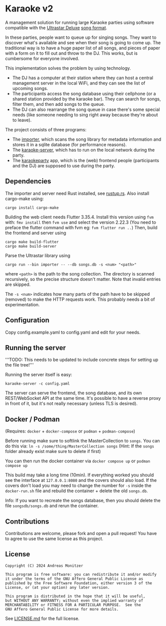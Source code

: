 # Karaoke v2

A management solution for running large Karaoke parties using software compatible with the [Ultrastar Deluxe](https://usdx.eu/) [song format](https://usdx.eu/format/).

In these parties, people want to queue up for singing songs. They want to discover what's available and see when their song is going to come up. The traditional way is to have a huge paper list of all songs, and pieces of paper with a form on it to fill out and throw to the DJ. This works, but is cumbersome for everyone involved.

This implementation solves the problem by using technology.

- The DJ has a computer at their station where they can host a central management server in the local WiFi, and they can see the list of upcoming songs.
- The participants access the song database using their cellphone (or a shared station provided by the karaoke bar). They can search for songs, filter them, and then add songs to the queue.
- The DJ can also rearrange the song queue in case there's some special needs (like someone needing to sing right away because they're about to leave).

The project consists of three programs:

- The [importer](importer/), which scans the song library for metadata information and stores it in a sqlite database (for performance reasons).
- The [karaoke-server](karaoke-server/), which has to run on the local network during the party.
- The [karaokeparty](karaokeparty/) app, which is the (web) frontend people (participants and the DJ) are supposed to use during the party.

## Dependencies

The importer and server need Rust installed, see [rustup.rs](https://rustup.rs). Also install cargo-make using:

```
cargo install cargo-make
```

Building the web client needs Flutter 3.35.4. Install this version using `fvm` with: `fmv install` then `fvm use` and select the version 2.22.3 (You need to preface the flutter command with fvm eg: `fvm flutter run ..`)
Then, build the frontend and server using

```
cargo make build-flutter
cargo make build-server
```

Parse the Ultrastar library using

```
cargo run --bin importer -- --db songs.db -s <num> "<path>"
```

where `<path>` is the path to the song collection. The directory is scanned recursively, so the precise structure doesn't matter. Note that invalid entries are skipped.

The `-s <num>` indicates how many parts of the path have to be skipped (removed) to make the HTTP requests work. This probably needs a bit of experimentation.

## Configuration

Copy config.example.yaml to config.yaml and edit for your needs.

## Running the server

'''TODO: This needs to be updated to include concrete steps for setting up the file tree!'''

Running the server itself is easy:

```
karaoke-server -c config.yaml
```

The server can serve the frontend, the song database, and its own REST/WebSocket API at the same time. It's possible to have a reverse proxy in front of it, but it's not really necessary (unless TLS is desired).

## Docker / Podman

(Requires: `docker` + `docker-compose` or `podman` + `podman-compose`)

Before running make sure to softlink the MasterCollection to `songs`. You can do this via: `ln -s /some/thing/MasterCollection songs`
(Hint: If the `songs` folder already exist make sure to delete if first)

You can then run the docker container via `docker compose up` or `podman compose up`

This build may take a long time (10min). If everything worked you should see the interface at `127.0.0.1:8080` and the covers should also load.
If the covers don't load you may need to change the number for `-s` inside the `docker-run.sh` file and rebuild the container + delete the old `songs.db`.

Info: If you want to recreate the songs database, then you should delete the file `songsdb/songs.db` and rerun the container.

## Contributions

Contributions are welcome, please fork and open a pull request! You have to agree to use the same license as this project.

## License

    Copyright (C) 2024 Andreas Monitzer

    This program is free software: you can redistribute it and/or modify
    it under the terms of the GNU Affero General Public License as
    published by the Free Software Foundation, either version 3 of the
    License, or (at your option) any later version.

    This program is distributed in the hope that it will be useful,
    but WITHOUT ANY WARRANTY; without even the implied warranty of
    MERCHANTABILITY or FITNESS FOR A PARTICULAR PURPOSE.  See the
    GNU Affero General Public License for more details.

See [LICENSE.md](LICENSE.md) for the full license.
